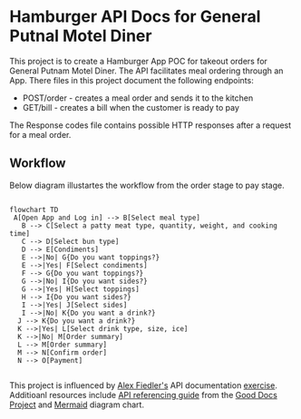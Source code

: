 # Hamburger API Docs for General Putnal Motel Diner

This project is to create a Hamburger App POC for takeout orders for General Putnam Motel Diner. The API facilitates meal ordering through an App. 
There files in this project document the following endpoints:
* POST/order - creates a meal order and sends it to the kitchen
* GET/bill - creates a bill when the customer is ready to pay  

The Response codes file contains possible HTTP responses after a request for a meal order.

## Workflow
Below diagram illustartes the workflow from the order stage to pay stage. 

```mermaid

flowchart TD
 A[Open App and Log in] --> B[Select meal type]
   B --> C[Select a patty meat type, quantity, weight, and cooking time]
   C --> D[Select bun type]
   D --> E[Condiments]
   E -->|No| G{Do you want toppings?}
   E -->|Yes| F[Select condiments]
   F --> G{Do you want toppings?}
   G -->|No| I{Do you want sides?}
   G -->|Yes| H[Select toppings]
   H --> I{Do you want sides?}
   I -->|Yes| J[Select sides]
   I -->|No| K{Do you want a drink?}
  J --> K{Do you want a drink?}
  K -->|Yes| L[Select drink type, size, ice]
  K -->|No| M[Order summary]
  L --> M[Order summary]
  M --> N[Confirm order]
  N --> O[Payment]
   
```

This project is influenced by [Alex Fiedler's](https://www.linkedin.com/feed/update/urn:li:activity:6626465471241732096/) API documentation [exercise](https://docs.google.com/document/d/11uNd8m5EorsLjGV84CjiJehiM8PxT2pdNbDFOnP3cDI/edit#heading=h.f479xyvxp0st).  
Additioanl resources include [API referencing guide](https://github.com/thegooddocsproject/templates/blob/master/api-reference/about-api-reference.md) from the [Good Docs Project](https://github.com/thegooddocsproject) and [Mermaid](https://github.com/mermaid-js/mermaid#readme) diagram chart.


